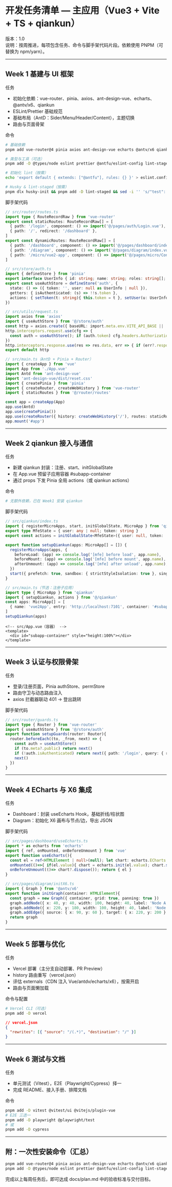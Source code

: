 # 开发任务清单 — 主应用（Vue3 + Vite + TS + qiankun）

版本：1.0  
说明：按周推进，每项包含任务、命令与脚手架代码片段。依赖使用 PNPM（可替换为 npm/yarn）。

---

## Week 1 基建与 UI 框架

任务
- 初始化依赖：vue-router、pinia、axios、ant-design-vue、echarts、@antv/x6、qiankun
- ESLint/Prettier 基础规范
- 基础布局（AntD：Sider/Menu/Header/Content），主题切换
- 路由与页面骨架

命令
```bash
# 基础依赖
pnpm add vue-router@4 pinia axios ant-design-vue echarts @antv/x6 qiankun mitt

# 类型与工具（可选）
pnpm add -D @types/node eslint prettier @antfu/eslint-config lint-staged husky

# 初始化 lint（按需）
echo 'export default { extends: ["@antfu"], rules: {} }' > eslint.config.js

# Husky & lint-staged（按需）
pnpm dlx husky-init && pnpm add -D lint-staged && sed -i '' 's/"test":.*/"test":"vitest"/' package.json || true
```

脚手架代码
```ts
// src/router/routes.ts
import type { RouteRecordRaw } from 'vue-router'
export const staticRoutes: RouteRecordRaw[] = [
  { path: '/login', component: () => import('@/pages/auth/Login.vue'), meta: { public: true } },
  { path: '/', redirect: '/dashboard' },
]
export const dynamicRoutes: RouteRecordRaw[] = [
  { path: '/dashboard', component: () => import('@/pages/dashboard/index.vue'), meta: { auth: true, perms: ['view:dashboard'] } },
  { path: '/diagram', component: () => import('@/pages/diagram/index.vue'), meta: { auth: true, perms: ['view:diagram'] } },
  { path: '/micro/vue2-app', component: () => import('@/pages/micro/Container.vue'), meta: { auth: true, perms: ['view:micro'] } },
]
```

```ts
// src/store/auth.ts
import { defineStore } from 'pinia'
export interface UserInfo { id: string; name: string; roles: string[]; perms: string[] }
export const useAuthStore = defineStore('auth', {
  state: () => ({ token: '', user: null as UserInfo | null }),
  getters: { isAuthenticated: (s) => !!s.token },
  actions: { setToken(t: string){ this.token = t }, setUser(u: UserInfo | null){ this.user = u }, logout(){ this.token=''; this.user=null } }
})
```

```ts
// src/utils/request.ts
import axios from 'axios'
import { useAuthStore } from '@/store/auth'
const http = axios.create({ baseURL: import.meta.env.VITE_API_BASE || '/api', timeout: 15000 })
http.interceptors.request.use(cfg => {
  const auth = useAuthStore(); if (auth.token) cfg.headers.Authorization = `Bearer ${auth.token}`; return cfg
})
http.interceptors.response.use(res => res.data, err => { if (err?.response?.status === 401){ useAuthStore().logout(); location.href = '/login' } return Promise.reject(err) })
export default http
```

```ts
// src/main.ts（AntD + Pinia + Router）
import { createApp } from 'vue'
import App from './App.vue'
import Antd from 'ant-design-vue'
import 'ant-design-vue/dist/reset.css'
import { createPinia } from 'pinia'
import { createRouter, createWebHistory } from 'vue-router'
import { staticRoutes } from '@/router/routes'

const app = createApp(App)
app.use(Antd)
app.use(createPinia())
app.use(createRouter({ history: createWebHistory('/'), routes: staticRoutes }))
app.mount('#app')
```

---

## Week 2 qiankun 接入与通信

任务
- 新建 qiankun 封装：注册、start、initGlobalState
- 在 App.vue 预留子应用容器 #subapp-container
- 通过 props 下发 Pinia 全局 actions（或 qiankun actions）

命令
```bash
# 无额外依赖，已在 Week1 安装 qiankun
```

脚手架代码
```ts
// src/qiankun/index.ts
import { registerMicroApps, start, initGlobalState, MicroApp } from 'qiankun'
export type MfeState = { user: any | null; token: string }
export const actions = initGlobalState<MfeState>({ user: null, token: '' })

export function setupQiankun(apps: MicroApp[] = []) {
  registerMicroApps(apps, {
    beforeLoad: (app) => console.log('[mfe] before load', app.name),
    beforeMount: (app) => console.log('[mfe] before mount', app.name),
    afterUnmount: (app) => console.log('[mfe] after unload', app.name),
  })
  start({ prefetch: true, sandbox: { strictStyleIsolation: true }, singular: true })
}
```

```ts
// src/main.ts（节选：注册子应用）
import type { MicroApp } from 'qiankun'
import { setupQiankun, actions } from '@/qiankun'
const apps: MicroApp[] = [
  { name: 'vue2App', entry: 'http://localhost:7101', container: '#subapp-container', activeRule: '/micro/vue2-app', props: { actions } },
]
setupQiankun(apps)
```

```vue
<!-- src/App.vue（容器） -->
<template>
  <div id="subapp-container" style="height:100%"></div>
</template>
```

---

## Week 3 认证与权限骨架

任务
- 登录/注册页面，Pinia authStore、permStore
- 路由守卫与动态路由注入
- axios 拦截器联动 401 → 登出跳转

脚手架代码
```ts
// src/router/guards.ts
import type { Router } from 'vue-router'
import { useAuthStore } from '@/store/auth'
export function setupGuards(router: Router){
  router.beforeEach((to, _from, next) => {
    const auth = useAuthStore()
    if (to.meta?.public) return next()
    if (!auth.isAuthenticated) return next({ path: '/login', query: { redirect: to.fullPath } })
    next()
  })
}
```

---

## Week 4 ECharts 与 X6 集成

任务
- Dashboard：封装 useEcharts Hook，基础折线/柱状图
- Diagram：初始化 X6 画布与节点/边，导出 JSON

脚手架代码
```ts
// src/pages/dashboard/useEcharts.ts
import * as echarts from 'echarts'
import { ref, onMounted, onBeforeUnmount } from 'vue'
export function useEcharts(){
  const el = ref<HTMLElement | null>(null); let chart: echarts.ECharts | null = null
  onMounted(()=>{ if(el.value){ chart = echarts.init(el.value); chart.setOption({ xAxis:{type:'category',data:['Mon','Tue','Wed']}, yAxis:{type:'value'}, series:[{type:'line',data:[120,200,150]}] }) }})
  onBeforeUnmount(()=> chart?.dispose()); return { el }
}
```

```ts
// src/pages/diagram/initX6.ts
import { Graph } from '@antv/x6'
export function initGraph(container: HTMLElement){
  const graph = new Graph({ container, grid: true, panning: true })
  graph.addNode({ x: 40, y: 40, width: 100, height: 40, label: 'Node A' })
  graph.addNode({ x: 220, y: 180, width: 100, height: 40, label: 'Node B' })
  graph.addEdge({ source: { x: 90, y: 60 }, target: { x: 220, y: 200 } })
  return graph
}
```

---

## Week 5 部署与优化

任务
- Vercel 部署（主分支自动部署、PR Preview）
- history 路由重写（vercel.json）
- 评估 externals（CDN 注入 Vue/antdv/echarts/x6），按需开启
- 路由与页面懒加载

命令与配置
```bash
# Vercel CLI（可选）
pnpm add -D vercel
```

```json
// vercel.json
{
  "rewrites": [{ "source": "/(.*)", "destination": "/" }]
}
```

---

## Week 6 测试与文档

任务
- 单元测试（Vitest），E2E（Playwright/Cypress）择一
- 完成 README、接入手册、排障文档

命令
```bash
pnpm add -D vitest @vitest/ui @vitejs/plugin-vue
# E2E 三选一
pnpm add -D playwright @playwright/test
# 或
pnpm add -D cypress
```

---

## 附：一次性安装命令（汇总）

```bash
pnpm add vue-router@4 pinia axios ant-design-vue echarts @antv/x6 qiankun mitt
pnpm add -D @types/node eslint prettier @antfu/eslint-config lint-staged husky vitest @vitest/ui
```

完成以上每周任务后，即可达成 docs/plan.md 中的验收标准与交付目标。